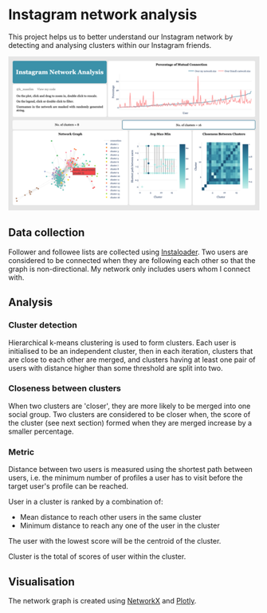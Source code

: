 # Instagram network analysis

This project helps us to better understand our Instagram network by detecting and analysing clusters within our Instagram friends.

![Screenshot of dashboard](https://github.com/kahxuan/insta_clustering/blob/master/assets/screenshot.png)

## Data collection
Follower and followee lists are collected using [Instaloader](https://instaloader.github.io). Two users are considered to be connected when they are following each other so that the graph is non-directional. My network only includes users whom I connect with.

## Analysis

### Cluster detection
Hierarchical k-means clustering is used to form clusters. Each user is initialised to be an independent cluster, then in each iteration, clusters that are close to each other are merged, and clusters having at least one pair of users with distance higher than some threshold are split into two. 

### Closeness between clusters
When two clusters are 'closer', they are more likely to be merged into one social group. Two clusters are considered to be closer when, the score of the cluster (see next section) formed when they are merged increase by a smaller percentage.

### Metric
Distance between two users is measured using the shortest path between users, i.e. the minimum number of profiles a user has to visit before the target user's profile can be reached.

User in a cluster is ranked by a combination of: 
- Mean distance to reach other users in the same cluster
- Minimum distance to reach any one of the user in the cluster

The user with the lowest score will be the centroid of the cluster.

Cluster is the total of scores of user within the cluster.

## Visualisation
The network graph is created using [NetworkX](https://networkx.github.io) and [Plotly](https://github.com/plotly).
